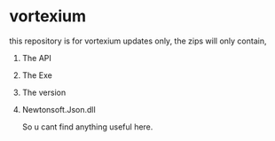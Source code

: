 # vortexium
this repository is for vortexium updates only, the zips will only contain,

1. The API
2. The Exe
3. The version
4. Newtonsoft.Json.dll

   So u cant find anything useful here.
